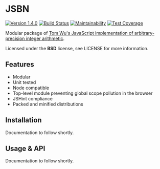 # JSBN

[![Version 1.4.0](https://img.shields.io/badge/version-1.4.0-blue.svg?style=flat)](https://github.com/timkurvers/jsbn/tree/v1.4.0)
[![Build Status](https://img.shields.io/travis/timkurvers/jsbn.svg?style=flat)](https://travis-ci.org/timkurvers/jsbn)
[![Maintainability](https://img.shields.io/codeclimate/maintainability/timkurvers/jsbn.svg)](https://codeclimate.com/github/timkurvers/jsbn)
[![Test Coverage](https://img.shields.io/codeclimate/coverage/timkurvers/jsbn.svg)](https://codeclimate.com/github/timkurvers/jsbn)

Modular package of [Tom Wu's JavaScript implementation of arbitrary-precision integer arithmetic](http://www-cs-students.stanford.edu/~tjw/jsbn/).

Licensed under the **BSD** license, see LICENSE for more information.


## Features

* Modular
* Unit tested
* Node compatible
* Top-level module preventing global scope pollution in the browser
* JSHint compliance
* Packed and minified distributions


## Installation

Documentation to follow shortly.


## Usage & API

Documentation to follow shortly.
